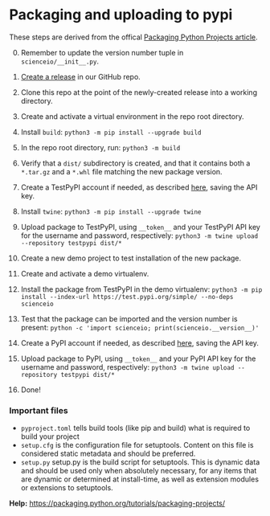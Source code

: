 # Packaging and uploading to pypi

These steps are derived from the offical [Packaging Python Projects article](https://packaging.python.org/tutorials/packaging-projects/).

0. Remember to update the version number tuple in `scienceio/__init__.py`.

1. [Create a release](https://docs.github.com/en/github/administering-a-repository/releasing-projects-on-github/managing-releases-in-a-repository) in our GitHub repo.

2. Clone this repo at the point of the newly-created release into a working directory.

3. Create and activate a virtual environment in the repo root directory.

4. Install `build`: `python3 -m pip install --upgrade build`

5. In the repo root directory, run: `python3 -m build`

6. Verify that a `dist/` subdirectory is created, and that it contains both a `*.tar.gz` and a `*.whl` file matching the new package version.

7. Create a TestPyPI account if needed, as described [here](https://packaging.python.org/tutorials/packaging-projects/#uploading-the-distribution-archives), saving the API key.

8. Install `twine`: `python3 -m pip install --upgrade twine`

9. Upload package to TestPyPI, using `__token__` and your TestPyPI API key for the username and password, respectively: `python3 -m twine upload --repository testpypi dist/*`

10. Create a new demo project to test installation of the new package.

11. Create and activate a demo virtualenv.

12. Install the package from TestPyPI in the demo virtualenv: `python3 -m pip install --index-url https://test.pypi.org/simple/ --no-deps scienceio`

13. Test that the package can be imported and the version number is present: `python -c 'import scienceio; print(scienceio.__version__)'`

14. Create a PyPI account if needed, as described [here](https://packaging.python.org/tutorials/packaging-projects/#uploading-the-distribution-archives), saving the API key.

15. Upload package to PyPI, using `__token__` and your PyPI API key for the username and password, respectively: `python3 -m twine upload --repository testpypi dist/*`

16. Done!


### Important files

- `pyproject.toml` tells build tools (like pip and build) what is required to build your project
- `setup.cfg` is the configuration file for setuptools. Content on this file is considered static metadata and should be preferred.
- `setup.py` setup.py is the build script for setuptools. This is dynamic data and should be used only when absolutely necessary, for any items that are dynamic or determined at install-time, as well as extension modules or extensions to setuptools.

**Help:** https://packaging.python.org/tutorials/packaging-projects/
